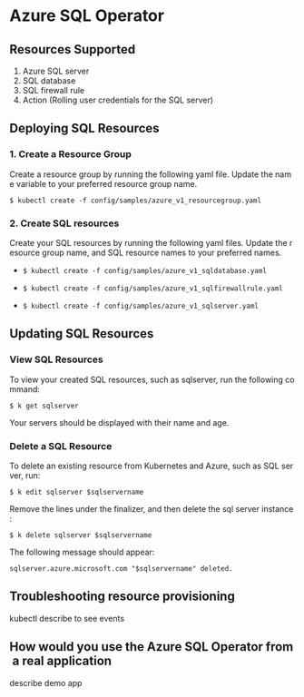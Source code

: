 # Azure SQL Operator

## Resources Supported

1. Azure SQL server
2. SQL database
3. SQL firewall rule
4. Action (Rolling user credentials for the SQL server)

## Deploying SQL Resources

### 1. Create a Resource Group

Create a resource group by running the following yaml file. Update the name variable to your preferred resource group name.

```$ kubectl create -f config/samples/azure_v1_resourcegroup.yaml```

### 2. Create SQL resources

Create your SQL resources by running the following yaml files. Update the resource group name, and SQL resource names to your preferred names.

- ```$ kubectl create -f config/samples/azure_v1_sqldatabase.yaml```

- ```$ kubectl create -f config/samples/azure_v1_sqlfirewallrule.yaml```

- ```$ kubectl create -f config/samples/azure_v1_sqlserver.yaml```

## Updating SQL Resources

### View SQL Resources

To view your created SQL resources, such as sqlserver, run the following command:

`$ k get sqlserver`

Your servers should be displayed with their name and age.

### Delete a SQL Resource

To delete an existing resource from Kubernetes and Azure, such as SQL server, run:

`$ k edit sqlserver $sqlservername`

Remove the lines under the finalizer, and then delete the sql server instance:

`$ k delete sqlserver $sqlservername`

The following message should appear:

`sqlserver.azure.microsoft.com "$sqlservername" deleted.`

## Troubleshooting resource provisioning

kubectl describe to see events

## How would you use the Azure SQL Operator from a real application

describe demo app
